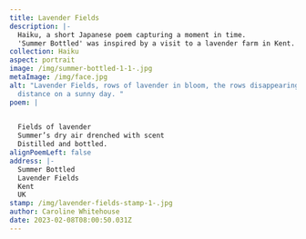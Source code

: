 ```yaml
---
title: Lavender Fields
description: |-
  Haiku, a short Japanese poem capturing a moment in time.
  'Summer Bottled' was inspired by a visit to a lavender farm in Kent.
collection: Haiku
aspect: portrait
image: /img/summer-bottled-1-1-.jpg
metaImage: /img/face.jpg
alt: "Lavender Fields, rows of lavender in bloom, the rows disappearing into the
  distance on a sunny day. "
poem: |
  

  Fields of lavender 
  Summer’s dry air drenched with scent
  Distilled and bottled.
alignPoemLeft: false
address: |-
  Summer Bottled
  Lavender Fields
  Kent 
  UK
stamp: /img/lavender-fields-stamp-1-.jpg
author: Caroline Whitehouse
date: 2023-02-08T08:00:50.031Z
---
```

